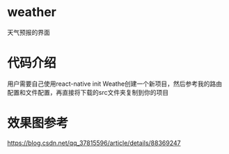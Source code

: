 # weather
天气预报的界面
# 代码介绍
用户需要自己使用react-native init Weathe创建一个新项目，然后参考我的路由配置和文件配置，再直接将下载的src文件夹复制到你的项目
# 效果图参考
https://blog.csdn.net/qq_37815596/article/details/88369247
